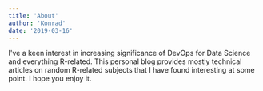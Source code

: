 ```yaml
---
title: 'About'
author: 'Konrad'
date: '2019-03-16'
---
```


I've a keen interest in increasing significance of DevOps for Data Science and everything R-related. This personal blog provides mostly technical articles on random R-related subjects that I have found interesting at some point. I hope you enjoy it.
